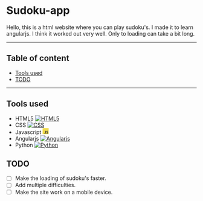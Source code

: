 # Sudoku-app

Hello, this is a html website where you can play sudoku's. I made it to learn angularjs. I think it worked out very well. Only to loading can take a bit long.

---

## Table of content

-   [Tools used](#tools-used)
-   [TODO](#todo)

---

## Tools used

-   HTML5 [<img width="16px" alt="HTML5" src="https://upload.wikimedia.org/wikipedia/commons/thumb/6/61/HTML5_logo_and_wordmark.svg/240px-HTML5_logo_and_wordmark.svg.png" />](https://www.w3schools.com/html/)
-   CSS [<img width="16px" alt="CSS" src="https://upload.wikimedia.org/wikipedia/commons/thumb/d/d5/CSS3_logo_and_wordmark.svg/240px-CSS3_logo_and_wordmark.svg.png" />](https://en.wikipedia.org/wiki/CSS)
-   Javascript [<img width="16px" alt="Javascript" src="https://raw.githubusercontent.com/github/explore/80688e429a7d4ef2fca1e82350fe8e3517d3494d/topics/javascript/javascript.png" />](https://www.javascript.com/)
-   Angularjs [<img width="16px" alt="Angularjs" src="https://angularjs.org/favicon.ico" />](https://angularjs.org/)
-   Python [<img width="16px" alt="Python" src=https://www.python.org/favicon.ico />](https://www.python.org/)

## TODO

-   [ ] Make the loading of sudoku's faster.
-   [ ] Add multiple difficulties.
-   [ ] Make the site work on a mobile device.
